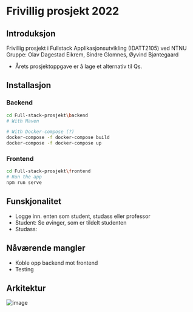 # Frivillig prosjekt 2022

## Introduksjon
Frivillig prosjekt i Fullstack Applikasjonsutvikling (IDATT2105) ved NTNU <br>
Gruppe: Olav Dagestad Eikrem, Sindre Glomnes, Øyvind Bjøntegaard
- Årets prosjektoppgave er å lage et alternativ til Qs. 


## Installasjon

### Backend

```bash
cd Full-stack-prosjekt\backend
# With Maven  

# With Docker-compose (?)
docker-compose -f docker-compose build
docker-compose -f docker-compose up
```

### Frontend

```bash
cd Full-stack-prosjekt\frontend
# Run the app
npm run serve
```



## Funskjonalitet
- Logge inn. enten som student, studass eller professor
- Student: Se øvinger, som er tildelt studenten
- Studass:


## Nåværende mangler
- Koble opp backend mot frontend
- Testing


## Arkitektur
![image](https://user-images.githubusercontent.com/81357022/161537175-56d4e4e5-5da0-451a-9771-16a9b61a3fcc.png)
